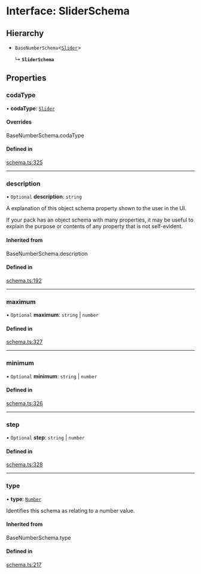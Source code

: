 # Interface: SliderSchema

## Hierarchy

- `BaseNumberSchema`<[`Slider`](../enums/ValueHintType.md#slider)\>

  ↳ **`SliderSchema`**

## Properties

### codaType

• **codaType**: [`Slider`](../enums/ValueHintType.md#slider)

#### Overrides

BaseNumberSchema.codaType

#### Defined in

[schema.ts:325](https://github.com/coda/packs-sdk/blob/main/schema.ts#L325)

___

### description

• `Optional` **description**: `string`

A explanation of this object schema property shown to the user in the UI.

If your pack has an object schema with many properties, it may be useful to
explain the purpose or contents of any property that is not self-evident.

#### Inherited from

BaseNumberSchema.description

#### Defined in

[schema.ts:192](https://github.com/coda/packs-sdk/blob/main/schema.ts#L192)

___

### maximum

• `Optional` **maximum**: `string` \| `number`

#### Defined in

[schema.ts:327](https://github.com/coda/packs-sdk/blob/main/schema.ts#L327)

___

### minimum

• `Optional` **minimum**: `string` \| `number`

#### Defined in

[schema.ts:326](https://github.com/coda/packs-sdk/blob/main/schema.ts#L326)

___

### step

• `Optional` **step**: `string` \| `number`

#### Defined in

[schema.ts:328](https://github.com/coda/packs-sdk/blob/main/schema.ts#L328)

___

### type

• **type**: [`Number`](../enums/ValueType.md#number)

Identifies this schema as relating to a number value.

#### Inherited from

BaseNumberSchema.type

#### Defined in

[schema.ts:217](https://github.com/coda/packs-sdk/blob/main/schema.ts#L217)
